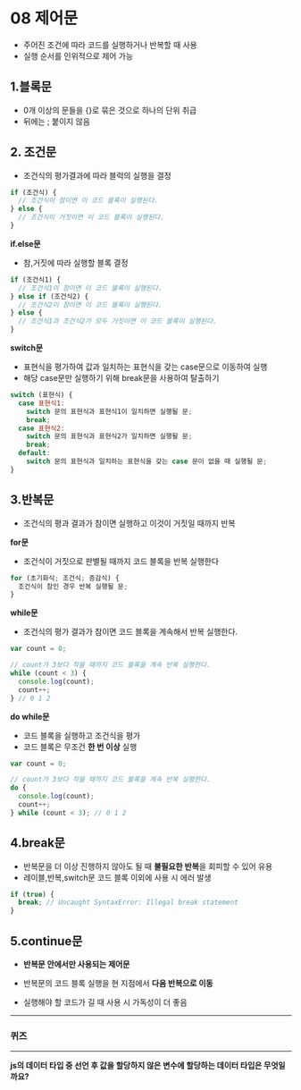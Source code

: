 # 08 제어문

- 주어진 조건에 따라 코드를 실행하거나 반복할 때 사용
- 실행 순서를 인위적으로 제어 가능

## 1.블록문

- 0개 이상의 문들을 {}로 묶은 것으로 하나의 단위 취급
- 뒤에는 ; 붙이지 않음

## 2. 조건문

- 조건식의 평가결과에 따라 블럭의 실행을 결정

```javascript
if (조건식) {
  // 조건식이 참이면 이 코드 블록이 실행된다.
} else {
  // 조건식이 거짓이면 이 코드 블록이 실행된다.
}
```

**if.else문**

- 참,거짓에 따라 실행할 블록 결정

```javascript
if (조건식1) {
  // 조건식1이 참이면 이 코드 블록이 실행된다.
} else if (조건식2) {
  // 조건식2이 참이면 이 코드 블록이 실행된다.
} else {
  // 조건식1과 조건식2가 모두 거짓이면 이 코드 블록이 실행된다.
}
```

**switch문**

- 표현식을 평가하여 값과 일치하는 표현식을 갖는 case문으로 이동하여 실행
- 해당 case문만 실행하기 위해 break문을 사용하여 탈출하기

```javascript
switch (표현식) {
  case 표현식1:
    switch 문의 표현식과 표현식1이 일치하면 실행될 문;
    break;
  case 표현식2:
    switch 문의 표현식과 표현식2가 일치하면 실행될 문;
    break;
  default:
    switch 문의 표현식과 일치하는 표현식을 갖는 case 문이 없을 때 실행될 문;
}
```

## 3.반복문

- 조건식의 평과 결과가 참이면 실행하고 이것이 거짓일 때까지 반복

**for문**

- 조건식이 거짓으로 판별될 때까지 코드 블록을 반복 실행한다

```javascript
for (초기화식; 조건식; 증감식) {
  조건식이 참인 경우 반복 실행될 문;
}
```

**while문**

- 조건식의 평가 결과가 참이면 코드 블록을 계속해서 반복 실행한다.

```javascript
var count = 0;

// count가 3보다 작을 때까지 코드 블록을 계속 반복 실행한다.
while (count < 3) {
  console.log(count);
  count++;
} // 0 1 2
```

**do while문**

- 코드 블록을 실행하고 조건식을 평가
- 코드 블록은 무조건 **한 번 이상** 실행

```javascript
var count = 0;

// count가 3보다 작을 때까지 코드 블록을 계속 반복 실행한다.
do {
  console.log(count);
  count++;
} while (count < 3); // 0 1 2
```

## 4.break문

- 반복문을 더 이상 진행하지 않아도 될 때 **불필요한 반복**을 회피할 수 있어 유용
- 레이블,반복,switch문 코드 블록 이외에 사용 시 에러 발생

```javascript
if (true) {
  break; // Uncaught SyntaxError: Illegal break statement
}
```

## 5.continue문

- **반복문 안에서만 사용되는 제어문**

- 반복문의 코드 블록 실행을 현 지점에서 **다음 반복으로 이동**

- 실행해야 할 코드가 길 때 사용 시 가독성이 더 좋음

---

### 퀴즈

---

**js의 데이터 타입 중 선언 후 값을 할당하지 않은 변수에 할당하는 데이터 타입은 무엇일까요?**

